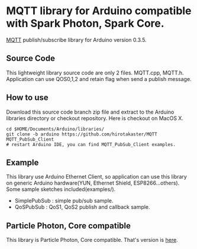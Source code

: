 # MQTT library for Arduino compatible with Spark Photon, Spark Core.
<a href="http://mqtt.org/" target=_blank>MQTT</a> publish/subscribe library for Arduino version 0.3.5.

## Source Code
This lightweight library source code are only 2 files. MQTT.cpp, MQTT.h.
Application can use QOS0,1,2 and retain flag when send a publish message.

## How to use
Download this source code branch zip file and extract to the Arduino libraries directory or checkout repository. Here is checkout on MacOS X.

    cd $HOME/Documents/Arduino/libraries/
    git clone -b arduino https://github.com/hirotakaster/MQTT MQTT_PubSub_Client
    # restart Arduino IDE, you can find MQTT_PubSub_Client examples.

## Example
This library use Arduino Ethernet Client, so application can use this library on generic Arduino hardware(YUN, Ethernet Shield, ESP8266...others). Some sample sketches included(examples/).
 - SimplePubSub	: simple pub/sub sample. 
 - QoSPubSub : QoS1, QoS2 publish and callback sample.

## Particle Photon, Core compatible
This library is Particle Photon, Core compatible. That's version is <a href="https://github.com/hirotakaster/MQTT">here</a>.

